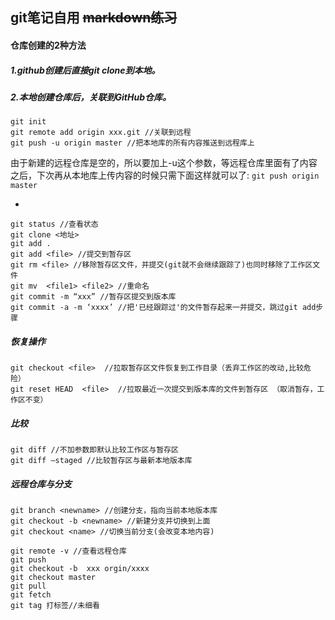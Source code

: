 ## git笔记自用 ~~markdown练习~~
#### 仓库创建的2种方法
##### 1.github创建后直接git clone到本地。  
##### 2.本地创建仓库后，关联到GitHub仓库。

```
git init
git remote add origin xxx.git //关联到远程
git push -u origin master //把本地库的所有内容推送到远程库上
```
由于新建的远程仓库是空的，所以要加上-u这个参数，等远程仓库里面有了内容之后，下次再从本地库上传内容的时候只需下面这样就可以了: 
`git push origin master`

-
```****
git status //查看状态
git clone <地址>
git add .
git add <file> //提交到暂存区
git rm <file> //移除暂存区文件，并提交(git就不会继续跟踪了)也同时移除了工作区文件
git mv  <file1> <file2> //重命名
git commit -m “xxx” //暂存区提交到版本库
git commit -a -m ‘xxxx’ //把'已经跟踪过'的文件暂存起来一并提交，跳过git add步骤
```
##### 恢复操作
```
git checkout <file>  //拉取暂存区文件恢复到工作目录（丢弃工作区的改动,比较危险）
git reset HEAD  <file>  //拉取最近一次提交到版本库的文件到暂存区 （取消暂存，工作区不变）
```
##### 比较
```
git diff //不加参数即默认比较工作区与暂存区
git diff —staged //比较暂存区与最新本地版本库
```
##### 远程仓库与分支
```
git branch <newname> //创建分支，指向当前本地版本库
git checkout -b <newname> //新建分支并切换到上面
git checkout <name> //切换当前分支(会改变本地内容)

git remote -v //查看远程仓库
git push
git checkout -b  xxx orgin/xxxx
git checkout master
git pull
git fetch
git tag 打标签//未细看
```

